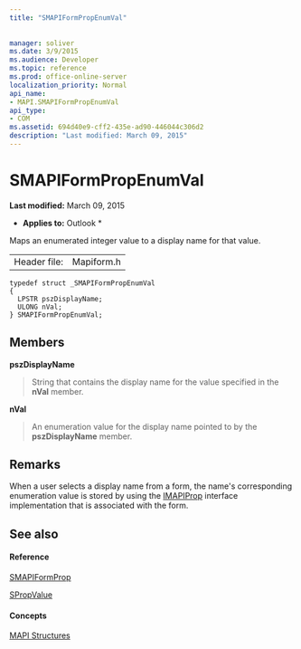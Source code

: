 ```yaml
---
title: "SMAPIFormPropEnumVal"
 
 
manager: soliver
ms.date: 3/9/2015
ms.audience: Developer
ms.topic: reference
ms.prod: office-online-server
localization_priority: Normal
api_name:
- MAPI.SMAPIFormPropEnumVal
api_type:
- COM
ms.assetid: 694d40e9-cff2-435e-ad90-446044c306d2
description: "Last modified: March 09, 2015"
---
```


# SMAPIFormPropEnumVal

 **Last modified:** March 09, 2015 
  
 * **Applies to:** Outlook * 
  
Maps an enumerated integer value to a display name for that value. 
  
|||
|:-----|:-----|
|Header file:  <br/> |Mapiform.h  <br/> |
   
```
typedef struct _SMAPIFormPropEnumVal
{
  LPSTR pszDisplayName;
  ULONG nVal;
} SMAPIFormPropEnumVal;

```

## Members

 **pszDisplayName**
  
> String that contains the display name for the value specified in the **nVal** member. 
    
 **nVal**
  
> An enumeration value for the display name pointed to by the **pszDisplayName** member. 
    
## Remarks

When a user selects a display name from a form, the name's corresponding enumeration value is stored by using the [IMAPIProp](imapipropiunknown.md) interface implementation that is associated with the form. 
  
## See also

#### Reference

[SMAPIFormProp](smapiformprop.md)
  
[SPropValue](spropvalue.md)
#### Concepts

[MAPI Structures](mapi-structures.md)

